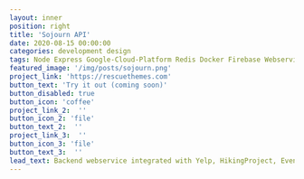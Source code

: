 ```yaml
---
layout: inner
position: right
title: 'Sojourn API'
date: 2020-08-15 00:00:00
categories: development design
tags: Node Express Google-Cloud-Platform Redis Docker Firebase Webservice API Backend
featured_image: '/img/posts/sojourn.png'
project_link: 'https://rescuethemes.com'
button_text: 'Try it out (coming soon)'
button_disabled: true
button_icon: 'coffee'
project_link_2:  ''
button_icon_2: 'file'
button_text_2:  ''
project_link_3:  ''
button_icon_3: 'file'
button_text_3:  ''
lead_text: Backend webservice integrated with Yelp, HikingProject, EventBrite and other services for generating fun and personalized day-trip and travel itineraries. It's also the backend for Quaint.
---
```

